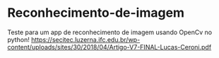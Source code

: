 # Reconhecimento-de-imagem
Teste para um app de reconhecimento de imagem usando OpenCv no python! 
https://secitec.luzerna.ifc.edu.br/wp-content/uploads/sites/30/2018/04/Artigo-V7-FINAL-Lucas-Ceroni.pdf

